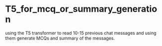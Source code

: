 # T5_for_mcq_or_summary_generation
using the T5 transformer to read 10-15 previous chat messages and using them generate MCQs and summary of the messages.
